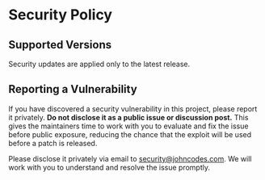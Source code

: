 # Security Policy

## Supported Versions

Security updates are applied only to the latest release.

## Reporting a Vulnerability

If you have discovered a security vulnerability in this project, 
please report it privately. **Do not disclose it as a public issue or discussion post.**
This gives the maintainers time to work with you to evaluate and fix the issue
before public exposure, reducing the chance that the exploit will be used before a patch is released.

Please disclose it privately via email to security@johncodes.com.
We will work with you to understand and resolve the issue promptly.

